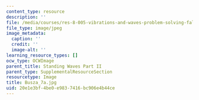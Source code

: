 ```yaml
---
content_type: resource
description: ''
file: /media/courses/res-8-005-vibrations-and-waves-problem-solving-fall-2012/20e1e3bf4be0e9837416bc906e4b44ce_Busza_7a.jpg
file_type: image/jpeg
image_metadata:
  caption: ''
  credit: ''
  image-alt: ''
learning_resource_types: []
ocw_type: OCWImage
parent_title: Standing Waves Part II
parent_type: SupplementalResourceSection
resourcetype: Image
title: Busza_7a.jpg
uid: 20e1e3bf-4be0-e983-7416-bc906e4b44ce
---
```

